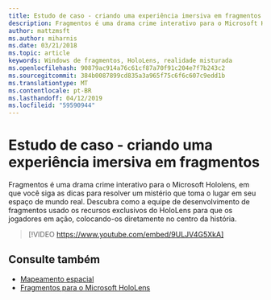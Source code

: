 ```yaml
---
title: Estudo de caso - criando uma experiência imersiva em fragmentos
description: Fragmentos é uma drama crime interativo para o Microsoft Hololens, em que você siga as dicas para resolver um mistério que toma o lugar em seu espaço de mundo real.
author: mattzmsft
ms.author: miharnis
ms.date: 03/21/2018
ms.topic: article
keywords: Windows de fragmentos, HoloLens, realidade misturada
ms.openlocfilehash: 90879ac914a76c61cf87a70f91c204e7f7b243c2
ms.sourcegitcommit: 384b0087899cd835a3a965f75c6f6c607c9edd1b
ms.translationtype: MT
ms.contentlocale: pt-BR
ms.lasthandoff: 04/12/2019
ms.locfileid: "59590944"
---
```

# <a name="case-study---creating-an-immersive-experience-in-fragments"></a>Estudo de caso - criando uma experiência imersiva em fragmentos

Fragmentos é uma drama crime interativo para o Microsoft Hololens, em que você siga as dicas para resolver um mistério que toma o lugar em seu espaço de mundo real. Descubra como a equipe de desenvolvimento de fragmentos usado os recursos exclusivos do HoloLens para que os jogadores em ação, colocando-os diretamente no centro da história.



>[!VIDEO https://www.youtube.com/embed/9ULJV4G5XkA]

## <a name="see-also"></a>Consulte também
* [Mapeamento espacial](spatial-mapping.md)
* [Fragmentos para o Microsoft HoloLens](https://www.microsoft.com/p/fragments/9nblggh5ggm8)
